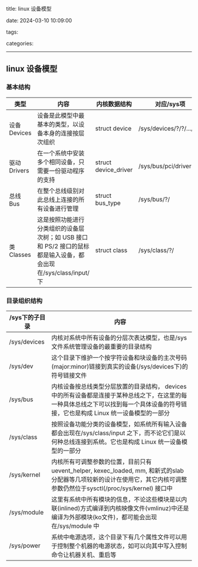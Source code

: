title: linux 设备模型

date: 2024-03-10 10:09:00

tags:

categories: 

---

## linux 设备模型

### 基本结构

| 类型        | 内容                                                         | 内核数据结构         | 对应/sys项              |
| ----------- | ------------------------------------------------------------ | -------------------- | ----------------------- |
| 设备Devices | 设备是此模型中最基本的类型，以设备本身的连接按层次组织       | struct device        | /sys/devices/?/?/.../   |
| 驱动Drivers | 在一个系统中安装多个相同设备，只需要一份驱动程序的支持       | struct device_driver | /sys/bus/pci/drivers/?/ |
| 总线Bus     | 在整个总线级别对此总线上连接的所有设备进行管理               | struct bus_type      | /sys/bus/?/             |
| 类Classes   | 这是按照功能进行分类组织的设备层次树；如 USB 接口和 PS/2 接口的鼠标都是输入设备，都会出现在/sys/class/input/下 | struct class         | /sys/class/?/           |

### 目录组织结构

| /sys下的子目录 | 内容                                                         |
| -------------- | ------------------------------------------------------------ |
| /sys/devices   | 内核对系统中所有设备的分层次表达模型，也是/sys文件系统管理设备的最重要的目录结构 |
| /sys/dev       | 这个目录下维护一个按字符设备和块设备的主次号码(major:minor)链接到真实的设备(/sys/devices下)的符号链接文件 |
| /sys/bus       | 内核设备按总线类型分层放置的目录结构， devices 中的所有设备都是连接于某种总线之下，在这里的每一种具体总线之下可以找到每一个具体设备的符号链接，它也是构成 Linux 统一设备模型的一部分 |
| /sys/class     | 按照设备功能分类的设备模型，如系统所有输入设备都会出现在/sys/class/input 之下，而不论它们是以何种总线连接到系统。它也是构成 Linux 统一设备模型的一部分 |
| /sys/kernel    | 内核所有可调整参数的位置，目前只有 uevent_helper, kexec_loaded, mm, 和新式的slab 分配器等几项较新的设计在使用它，其它内核可调整参数仍然位于sysctl(/proc/sys/kernel) 接口中 |
| /sys/module    | 这里有系统中所有模块的信息，不论这些模块是以内联(inlined)方式编译到内核映像文件(vmlinuz)中还是编译为外部模块(ko文件)，都可能会出现在/sys/module 中 |
| /sys/power     | 系统中电源选项，这个目录下有几个属性文件可以用于控制整个机器的电源状态，如可以向其中写入控制命令让机器关机、重启等 |

